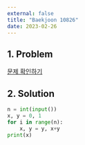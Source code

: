 ```yaml
---
external: false
title: "Baekjoon 10826"
date: 2023-02-26
---
```


## 1. Problem

[문제 확인하기](https://www.acmicpc.net/problem/10826)

## 2. Solution

```python
n = int(input())
x, y = 0, 1
for i in range(n):
    x, y = y, x+y
print(x)
```
